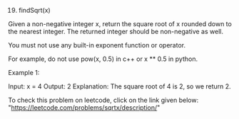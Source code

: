 19. findSqrt(x)

Given a non-negative integer x, return the square root of x rounded down to the nearest integer. The returned integer should be non-negative as well.

You must not use any built-in exponent function or operator.

For example, do not use pow(x, 0.5) in c++ or x ** 0.5 in python.
 
Example 1:

Input: x = 4
Output: 2
Explanation: The square root of 4 is 2, so we return 2.

To check this problem on leetcode, click on the link given below:
    "https://leetcode.com/problems/sqrtx/description/"